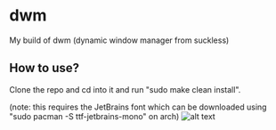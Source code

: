 # dwm
 My build of dwm (dynamic window manager from suckless)
 ## How to use?
 Clone the repo and cd into it and run "sudo make clean install".
 
 (note: this requires the JetBrains font which can be downloaded using "sudo pacman -S ttf-jetbrains-mono" on arch)
![alt text](https://imgur.com/GPJmoy1)
